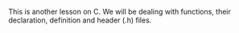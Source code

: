 This is another lesson on C. We will be dealing with functions, their declaration, definition and header (.h) files.
